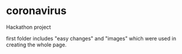 # coronavirus
Hackathon project 

first folder includes "easy changes" and "images" which were used in creating the whole page. 
